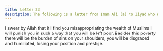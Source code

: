 ```yaml
---
title: Letter 23
description: The following is a letter from Imam Ali (a) to Ziyad who was appointed as the Commissioner of Basra by Abdullah bin Abbas, the Governor of the provinces of Ahwaz, Basra, Kirman and Fars. Ziyad was fro...
---
```


I swear by Allah that if I find you misappropriating the wealth of Muslims I will punish you 
in such a way that you will be left poor. Besides this poverty there will be the burden of sins 
on your shoulders, you will be disgraced and humiliated, losing your position and prestige.